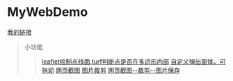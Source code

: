 # MyWebDemo


[我的链接](https://clbouc.github.io/BSCode/)
>小功能
>>[leaflet绘制点线面,turf判断点是否在多边形内部](https://clbouc.github.io/BSCode/public/models/gis/turf.html)
>>[自定义弹出窗体，可拖动](https://clbouc.github.io/BSCode/public/models/html/101-divpop.html)
>>[网页截图]()
>>[图片裁剪]()
>>[网页截图--裁剪--图片保存]()


